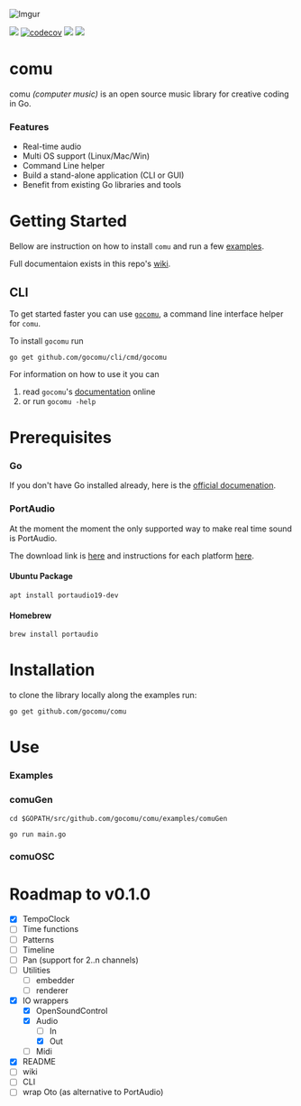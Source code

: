 ![Imgur](https://imgur.com/To5zr4X.jpg)

![](https://github.com/gocomu/comu/workflows/CI/badge.svg?branch=master) [![codecov](https://codecov.io/gh/gocomu/comu/branch/master/graph/badge.svg)](https://codecov.io/gh/gocomu/comu) [<img src="https://img.shields.io/badge/slack-gocomu/gophers-blue.svg?logo=slack">](https://app.slack.com/client/T029RQSE6/CQE31A4E5) [<img src="https://img.shields.io/badge/slack-get/invite-green.svg?logo=slack">](https://invite.slack.golangbridge.org/)

# comu
 
comu _(computer music)_ is an open source music library for creative coding in Go.

### Features

* Real-time audio
* Multi OS support (Linux/Mac/Win)
* Command Line helper
* Build a stand-alone application (CLI or GUI)
* Benefit from existing Go libraries and tools

# Getting Started

Bellow are instruction on how to install `comu` and run a few [examples](https://github.com/gocomu/comu/tree/master/examples). 


Full documentaion exists in this repo's [wiki](https://github.com/gocomu/comu/wiki).

## CLI

To get started faster you can use [`gocomu`](https://github.com/gocomu/cli), a command line interface helper for `comu`.

To install `gocomu` run 
```
go get github.com/gocomu/cli/cmd/gocomu
```

For information on how to use it you can 

1. read `gocomu`'s [documentation](https://github.com/gocomu/cli/blob/master/README.md) online
2. or run `gocomu -help`

# Prerequisites

### Go

If you don't have Go installed already, here is the [official documenation](https://golang.org/doc/install).

### PortAudio

At the moment the moment the only supported way to make real time sound is PortAudio. 

The download link is [here](http://www.portaudio.com/download.html) and instructions for each platform [here](http://portaudio.com/docs/v19-doxydocs/tutorial_start.html).

#### Ubuntu Package

`apt install portaudio19-dev`

#### Homebrew 

`brew install portaudio`

# Installation

to clone the library locally along the examples run:

``` 
go get github.com/gocomu/comu
```

# Use

### Examples

### comuGen

`cd $GOPATH/src/github.com/gocomu/comu/examples/comuGen`

`go run main.go`

### comuOSC


# Roadmap to v0.1.0
 - [x] TempoClock
 - [ ] Time functions
 - [ ] Patterns
 - [ ] Timeline
 - [ ] Pan (support for 2..n channels)
 - [ ] Utilities
    - [ ] embedder
    - [ ] renderer
 - [x] IO wrappers
    - [x] OpenSoundControl
    - [x] Audio
       - [ ] In
       - [x] Out
    - [ ] Midi
- [x] README
- [ ] wiki
- [ ] CLI
- [ ] wrap Oto (as alternative to PortAudio)